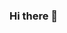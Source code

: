 ### Hi there 👋

<!--
**SamDieltiens/SamDieltiens** is a ✨ _special_ ✨ repository because its `README.md` (this file) appears on your GitHub profile.

Bioinformatics

